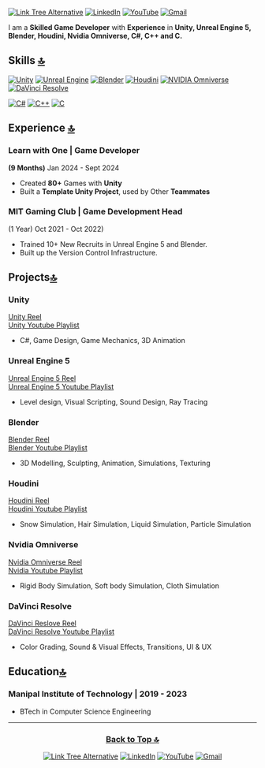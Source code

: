 <a id="Intro"></a>
[![Link Tree Alternative](https://img.shields.io/badge/Link_Tree-purple?style=for-the-badge&logo=linktree&color=a100ff)](https://linktr.ee/KenzelKD)
[![LinkedIn](https://img.shields.io/badge/LinkedIn-074c91?style=for-the-badge&logo=linkedin)](https://www.linkedin.com/in/kenzelkd/) 
[![YouTube](https://img.shields.io/youtube/channel/subscribers/UCxmsySbe12LYAMnIzT9wCJA?style=for-the-badge&logo=youtube&label=YouTube&labelColor=red&color=grey)](https://www.youtube.com/@KenzelKD) 
[![Gmail](https://img.shields.io/badge/Gmail-D14836?style=for-the-badge&logo=gmail&logoColor=white)](mailto:kenzelkdsouza@gmail.com)

<!--About Me-->
I am a **Skilled Game Developer** with **Experience** in **Unity, Unreal Engine 5, Blender, Houdini, Nvidia Omniverse, C#, C++ and C.**

## Skills [🔝](#intro)
[![Unity](https://img.shields.io/badge/unity-white.svg?style=for-the-badge&logo=unity&logoColor=black)](https://docs.google.com/presentation/d/1pFsYDFRGXi_IweLAtwN8sZRqx1JaddyiYzQz3FwoxqE/edit#slide=id.g2ad8d534cb9_0_55)
[![Unreal Engine](https://img.shields.io/badge/unreal_engine-%23313131.svg?style=for-the-badge&logo=unrealengine&logoColor=white)](https://docs.google.com/presentation/d/1pFsYDFRGXi_IweLAtwN8sZRqx1JaddyiYzQz3FwoxqE/edit#slide=id.g2ad8d534cb9_0_50)
[![Blender](https://img.shields.io/badge/blender-%23E87D0D.svg?style=for-the-badge&logo=blender&logoColor=white)](https://docs.google.com/presentation/d/1pFsYDFRGXi_IweLAtwN8sZRqx1JaddyiYzQz3FwoxqE/edit#slide=id.g2ad8d534cb9_0_45)
[![Houdini](https://img.shields.io/badge/Houdini-%23FF4713?style=for-the-badge&logo=houdini&logoColor=white)](https://docs.google.com/presentation/d/1pFsYDFRGXi_IweLAtwN8sZRqx1JaddyiYzQz3FwoxqE/edit#slide=id.g2ad8d534cb9_0_78)
[![NVIDIA Omniverse](https://img.shields.io/badge/NVIDIA_Omniverse-%2376B900.svg?style=for-the-badge&logo=nVIDIA&logoColor=white)](https://docs.google.com/presentation/d/1pFsYDFRGXi_IweLAtwN8sZRqx1JaddyiYzQz3FwoxqE/edit#slide=id.g2ad8d534cb9_0_60)
[![DaVinci Resolve](https://img.shields.io/badge/DaVinci%20Resolve-%23233A51?style=for-the-badge&logo=davinciresolve)](https://docs.google.com/presentation/d/1pFsYDFRGXi_IweLAtwN8sZRqx1JaddyiYzQz3FwoxqE/edit#slide=id.g2ad8d534cb9_0_106)
<!--### Languages-->
[![C#](https://img.shields.io/badge/C%23-%23239120.svg?style=for-the-badge&logo=csharp&logoColor=white)](https://www.sololearn.com/Certificate/CT-OY0XST1U/jpg)
[![C++](https://img.shields.io/badge/C++-%2300599C.svg?style=for-the-badge&logo=c%2B%2B&logoColor=white)](https://www.sololearn.com/Certificate/CT-5RVYYRAN/jpg)
[![C](https://img.shields.io/badge/C-%23A8B9CC.svg?style=for-the-badge&logo=c&logoColor=00599C)](https://www.sololearn.com/en/certificates/CT-TURS22C1)

## Experience [🔝](#intro)

### Learn with One | Game Developer
**(9 Months)** Jan 2024 - Sept 2024
- Created **80+** Games with **Unity**
- Built a **Template Unity Project**, used by Other **Teammates**

### MIT Gaming Club | Game Development Head
(1 Year) Oct 2021 - Oct 2022)
- Trained 10+ New Recruits in Unreal Engine 5 and Blender.
- Built up the Version Control Infrastructure.

## Projects[🔝](#intro)

### Unity
[Unity Reel](/Reel/README.md#unity-reel)<br>
[Unity Youtube Playlist](https://www.youtube.com/playlist?list=PLWyR-1xh1zpex-6VUxNW0o3N9neaLrHPl)
- C#, Game Design, Game Mechanics, 3D Animation

### Unreal Engine 5
[Unreal Engine 5 Reel](/Reel/README.md#unreal-engine-5-reel)<br>
[Unreal Engine 5 Youtube Playlist](https://www.youtube.com/playlist?list=PLWyR-1xh1zpcBDHSosgeYlWRPeh6wekxz)
- Level design, Visual Scripting, Sound Design, Ray Tracing

### Blender
[Blender Reel](/Reel/README.md#blender-reel)<br>
[Blender Youtube Playlist](https://www.youtube.com/playlist?list=PLWyR-1xh1zpdoqYQfMFYUYD5LFE8gjyZg)
- 3D Modelling, Sculpting, Animation, Simulations, Texturing

### Houdini
[Houdini Reel](/Reel/README.md#houdini-reel)<br>
[Houdini Youtube Playlist](https://www.youtube.com/playlist?list=PLWyR-1xh1zpf9PalLGCn8OzZm0iKgDDeK)
-  Snow Simulation, Hair Simulation, Liquid Simulation, Particle Simulation

### Nvidia Omniverse
[Nvidia Omniverse Reel](/Reel/README.md#nvidia-omniverse-reel)<br>
[Nvidia Youtube Playlist](https://www.youtube.com/playlist?list=PLWyR-1xh1zpe9lPYcw6xWT5POeFJT_qcM)
-  Rigid Body Simulation, Soft body Simulation, Cloth Simulation

### DaVinci Resolve
[DaVinci Reslove Reel](/Reel/README.md#davinci-resolve-reel)<br>
[DaVinci Resolve Youtube Playlist](https://www.youtube.com/playlist?list=PLWyR-1xh1zpd9iiJJIzxKAUfMu-kl9ptC)
- Color Grading, Sound & Visual Effects, Transitions, UI & UX

## Education[🔝](#intro)

### Manipal Institute of Technology | 2019 - 2023
- BTech in Computer Science Engineering

---
<div align="center">
  <h3><a href = https://github.com/KenzKD#intro>Back to Top 🔝</a></h3>
  
  [![Link Tree Alternative](https://img.shields.io/badge/Link_Tree-purple?style=for-the-badge&logo=linktree&color=a100ff)](https://linktr.ee/KenzelKD)
  [![LinkedIn](https://img.shields.io/badge/LinkedIn-074c91?style=for-the-badge&logo=linkedin)](https://www.linkedin.com/in/kenzelkd/) 
  [![YouTube](https://img.shields.io/youtube/channel/subscribers/UCxmsySbe12LYAMnIzT9wCJA?style=for-the-badge&logo=youtube&label=YouTube&labelColor=red&color=grey)](https://www.youtube.com/@KenzelKD) 
  [![Gmail](https://img.shields.io/badge/Gmail-D14836?style=for-the-badge&logo=gmail&logoColor=white)](mailto:kenzelkdsouza@gmail.com)
</div>
